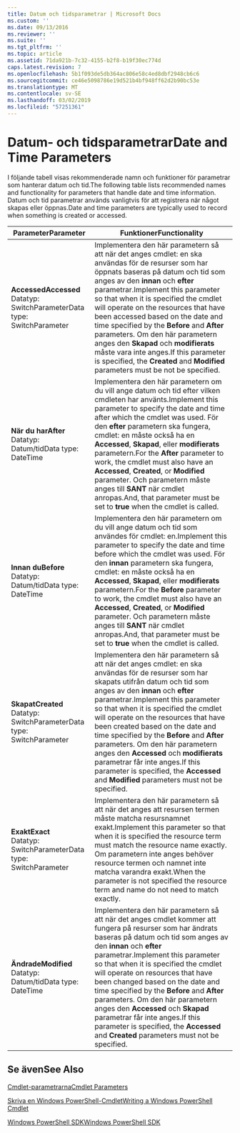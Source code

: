 ```yaml
---
title: Datum och tidsparametrar | Microsoft Docs
ms.custom: ''
ms.date: 09/13/2016
ms.reviewer: ''
ms.suite: ''
ms.tgt_pltfrm: ''
ms.topic: article
ms.assetid: 71da921b-7c32-4155-b2f8-b19f30ec774d
caps.latest.revision: 7
ms.openlocfilehash: 5b1f093de5db364ac806e58c4ed8dbf2948cb6c6
ms.sourcegitcommit: ce46e5098786e19d521b4bf948ff62d2b90bc53e
ms.translationtype: MT
ms.contentlocale: sv-SE
ms.lasthandoff: 03/02/2019
ms.locfileid: "57251361"
---
```

# <a name="date-and-time-parameters"></a><span data-ttu-id="46c43-102">Datum- och tidsparametrar</span><span class="sxs-lookup"><span data-stu-id="46c43-102">Date and Time Parameters</span></span>

<span data-ttu-id="46c43-103">I följande tabell visas rekommenderade namn och funktioner för parametrar som hanterar datum och tid.</span><span class="sxs-lookup"><span data-stu-id="46c43-103">The following table lists recommended names and functionality for parameters that handle date and time information.</span></span> <span data-ttu-id="46c43-104">Datum och tid parametrar används vanligtvis för att registrera när något skapas eller öppnas.</span><span class="sxs-lookup"><span data-stu-id="46c43-104">Date and time parameters are typically used to record when something is created or accessed.</span></span>

|<span data-ttu-id="46c43-105">Parameter</span><span class="sxs-lookup"><span data-stu-id="46c43-105">Parameter</span></span>|<span data-ttu-id="46c43-106">Funktioner</span><span class="sxs-lookup"><span data-stu-id="46c43-106">Functionality</span></span>|
|---|---|
|<span data-ttu-id="46c43-107">**Accessed**</span><span class="sxs-lookup"><span data-stu-id="46c43-107">**Accessed**</span></span><br><span data-ttu-id="46c43-108">Datatyp: SwitchParameter</span><span class="sxs-lookup"><span data-stu-id="46c43-108">Data type: SwitchParameter</span></span>|<span data-ttu-id="46c43-109">Implementera den här parametern så att när det anges cmdlet: en ska användas för de resurser som har öppnats baseras på datum och tid som anges av den **innan** och **efter** parametrar.</span><span class="sxs-lookup"><span data-stu-id="46c43-109">Implement this parameter so that when it is specified the cmdlet will operate on the resources that have been accessed based on the date and time specified by the **Before** and **After** parameters.</span></span> <span data-ttu-id="46c43-110">Om den här parametern anges den **Skapad** och **modifierats** måste vara inte anges.</span><span class="sxs-lookup"><span data-stu-id="46c43-110">If this parameter is specified, the **Created** and **Modified** parameters must be not be specified.</span></span>|
|<span data-ttu-id="46c43-111">**När du har**</span><span class="sxs-lookup"><span data-stu-id="46c43-111">**After**</span></span><br><span data-ttu-id="46c43-112">Datatyp: Datum/tid</span><span class="sxs-lookup"><span data-stu-id="46c43-112">Data type: DateTime</span></span>|<span data-ttu-id="46c43-113">Implementera den här parametern om du vill ange datum och tid efter vilken cmdleten har använts.</span><span class="sxs-lookup"><span data-stu-id="46c43-113">Implement this parameter to specify the date and time after which the cmdlet was used.</span></span> <span data-ttu-id="46c43-114">För den **efter** parametern ska fungera, cmdlet: en måste också ha en **Accessed**, **Skapad**, eller **modifierats** parametern.</span><span class="sxs-lookup"><span data-stu-id="46c43-114">For the **After** parameter to work, the cmdlet must also have an **Accessed**, **Created**, or **Modified** parameter.</span></span> <span data-ttu-id="46c43-115">Och parametern måste anges till **SANT** när cmdlet anropas.</span><span class="sxs-lookup"><span data-stu-id="46c43-115">And, that parameter must be set to **true** when the cmdlet is called.</span></span>|
|<span data-ttu-id="46c43-116">**Innan du**</span><span class="sxs-lookup"><span data-stu-id="46c43-116">**Before**</span></span><br><span data-ttu-id="46c43-117">Datatyp: Datum/tid</span><span class="sxs-lookup"><span data-stu-id="46c43-117">Data type: DateTime</span></span>|<span data-ttu-id="46c43-118">Implementera den här parametern om du vill ange datum och tid som användes för cmdlet: en.</span><span class="sxs-lookup"><span data-stu-id="46c43-118">Implement this parameter to specify the date and time before which the cmdlet was used.</span></span> <span data-ttu-id="46c43-119">För den **innan** parametern ska fungera, cmdlet: en måste också ha en **Accessed**, **Skapad**, eller **modifierats** parametern.</span><span class="sxs-lookup"><span data-stu-id="46c43-119">For the **Before** parameter to work, the cmdlet must also have an **Accessed**, **Created**, or **Modified** parameter.</span></span> <span data-ttu-id="46c43-120">Och parametern måste anges till **SANT** när cmdlet anropas.</span><span class="sxs-lookup"><span data-stu-id="46c43-120">And, that parameter must be set to **true** when the cmdlet is called.</span></span>|
|<span data-ttu-id="46c43-121">**Skapat**</span><span class="sxs-lookup"><span data-stu-id="46c43-121">**Created**</span></span><br><span data-ttu-id="46c43-122">Datatyp: SwitchParameter</span><span class="sxs-lookup"><span data-stu-id="46c43-122">Data type: SwitchParameter</span></span>|<span data-ttu-id="46c43-123">Implementera den här parametern så att när det anges cmdlet: en ska användas för de resurser som har skapats utifrån datum och tid som anges av den **innan** och **efter** parametrar.</span><span class="sxs-lookup"><span data-stu-id="46c43-123">Implement this parameter so that when it is specified the cmdlet will operate on the resources that have been created based on the date and time specified by the **Before** and **After** parameters.</span></span> <span data-ttu-id="46c43-124">Om den här parametern anges den **Accessed** och **modifierats** parametrar får inte anges.</span><span class="sxs-lookup"><span data-stu-id="46c43-124">If this parameter is specified, the **Accessed** and **Modified** parameters must not be specified.</span></span>|
|<span data-ttu-id="46c43-125">**Exakt**</span><span class="sxs-lookup"><span data-stu-id="46c43-125">**Exact**</span></span><br><span data-ttu-id="46c43-126">Datatyp: SwitchParameter</span><span class="sxs-lookup"><span data-stu-id="46c43-126">Data type: SwitchParameter</span></span>|<span data-ttu-id="46c43-127">Implementera den här parametern så att när det anges att resursen termen måste matcha resursnamnet exakt.</span><span class="sxs-lookup"><span data-stu-id="46c43-127">Implement this parameter so that when it is specified the resource term must match the resource name exactly.</span></span> <span data-ttu-id="46c43-128">Om parametern inte anges behöver resource termen och namnet inte matcha varandra exakt.</span><span class="sxs-lookup"><span data-stu-id="46c43-128">When the parameter is not specified the resource term and name do not need to match exactly.</span></span>|
|<span data-ttu-id="46c43-129">**Ändrade**</span><span class="sxs-lookup"><span data-stu-id="46c43-129">**Modified**</span></span><br><span data-ttu-id="46c43-130">Datatyp: Datum/tid</span><span class="sxs-lookup"><span data-stu-id="46c43-130">Data type: DateTime</span></span>|<span data-ttu-id="46c43-131">Implementera den här parametern så att när det anges cmdlet kommer att fungera på resurser som har ändrats baseras på datum och tid som anges av den **innan** och **efter** parametrar.</span><span class="sxs-lookup"><span data-stu-id="46c43-131">Implement this parameter so that when it is specified the cmdlet will operate on resources that have been changed based on the date and time specified by the **Before** and **After** parameters.</span></span> <span data-ttu-id="46c43-132">Om den här parametern anges den **Accessed** och **Skapad** parametrar får inte anges.</span><span class="sxs-lookup"><span data-stu-id="46c43-132">If this parameter is specified, the **Accessed** and **Created** parameters must not be specified.</span></span>|
## <a name="see-also"></a><span data-ttu-id="46c43-133">Se även</span><span class="sxs-lookup"><span data-stu-id="46c43-133">See Also</span></span>

[<span data-ttu-id="46c43-134">Cmdlet-parametrarna</span><span class="sxs-lookup"><span data-stu-id="46c43-134">Cmdlet Parameters</span></span>](./cmdlet-parameters.md)

[<span data-ttu-id="46c43-135">Skriva en Windows PowerShell-Cmdlet</span><span class="sxs-lookup"><span data-stu-id="46c43-135">Writing a Windows PowerShell Cmdlet</span></span>](./writing-a-windows-powershell-cmdlet.md)

[<span data-ttu-id="46c43-136">Windows PowerShell SDK</span><span class="sxs-lookup"><span data-stu-id="46c43-136">Windows PowerShell SDK</span></span>](../windows-powershell-reference.md)
